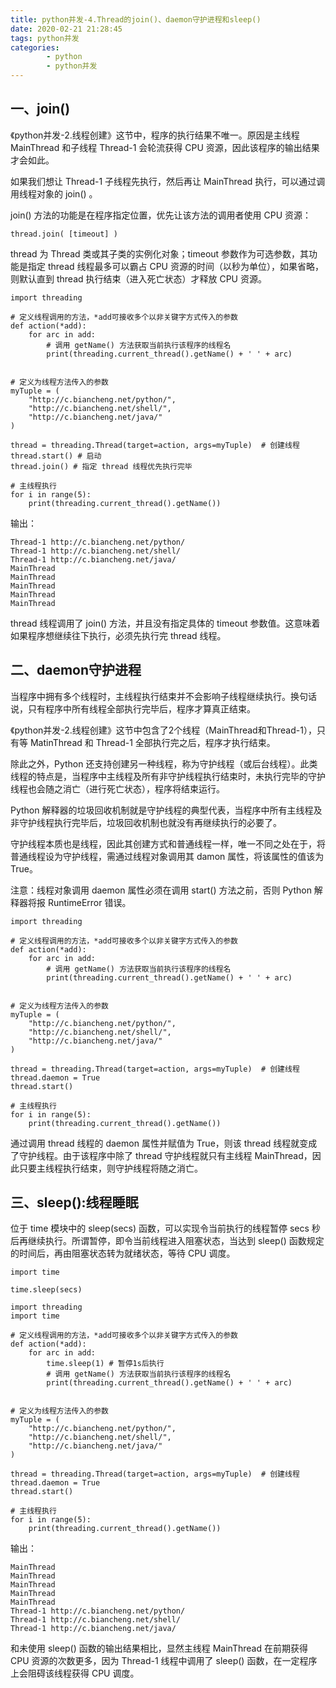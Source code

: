 ```yaml
---
title: python并发-4.Thread的join()、daemon守护进程和sleep()
date: 2020-02-21 21:28:45
tags: python并发
categories:
        - python
        - python并发
---
```

## 一、join()
《python并发-2.线程创建》这节中，程序的执行结果不唯一。原因是主线程 MainThread 和子线程 Thread-1 会轮流获得 CPU 资源，因此该程序的输出结果才会如此。

如果我们想让 Thread-1 子线程先执行，然后再让 MainThread 执行，可以通过调用线程对象的 join() 。

join() 方法的功能是在程序指定位置，优先让该方法的调用者使用 CPU 资源：

    thread.join( [timeout] )

thread 为 Thread 类或其子类的实例化对象；timeout 参数作为可选参数，其功能是指定 thread 线程最多可以霸占 CPU 资源的时间（以秒为单位），如果省略，则默认直到 thread 执行结束（进入死亡状态）才释放 CPU 资源。

```
import threading

# 定义线程调用的方法，*add可接收多个以非关键字方式传入的参数
def action(*add):
    for arc in add:
        # 调用 getName() 方法获取当前执行该程序的线程名
        print(threading.current_thread().getName() + ' ' + arc)


# 定义为线程方法传入的参数
myTuple = (
    "http://c.biancheng.net/python/",
    "http://c.biancheng.net/shell/",
    "http://c.biancheng.net/java/"
)

thread = threading.Thread(target=action, args=myTuple)  # 创建线程
thread.start() # 启动
thread.join() # 指定 thread 线程优先执行完毕

# 主线程执行
for i in range(5):
    print(threading.current_thread().getName())
```

输出：

    Thread-1 http://c.biancheng.net/python/
    Thread-1 http://c.biancheng.net/shell/
    Thread-1 http://c.biancheng.net/java/
    MainThread
    MainThread
    MainThread
    MainThread
    MainThread

thread 线程调用了 join() 方法，并且没有指定具体的 timeout 参数值。这意味着如果程序想继续往下执行，必须先执行完 thread 线程。

## 二、daemon守护进程
当程序中拥有多个线程时，主线程执行结束并不会影响子线程继续执行。换句话说，只有程序中所有线程全部执行完毕后，程序才算真正结束。

《python并发-2.线程创建》这节中包含了2个线程（MainThread和Thread-1），只有等 MatinThread 和 Thread-1 全部执行完之后，程序才执行结束。

除此之外，Python 还支持创建另一种线程，称为守护线程（或后台线程）。此类线程的特点是，当程序中主线程及所有非守护线程执行结束时，未执行完毕的守护线程也会随之消亡（进行死亡状态），程序将结束运行。

Python 解释器的垃圾回收机制就是守护线程的典型代表，当程序中所有主线程及非守护线程执行完毕后，垃圾回收机制也就没有再继续执行的必要了。

守护线程本质也是线程，因此其创建方式和普通线程一样，唯一不同之处在于，将普通线程设为守护线程，需通过线程对象调用其 damon 属性，将该属性的值该为 True。

注意：线程对象调用 daemon 属性必须在调用 start() 方法之前，否则 Python 解释器将报 RuntimeError 错误。

```
import threading

# 定义线程调用的方法，*add可接收多个以非关键字方式传入的参数
def action(*add):
    for arc in add:
        # 调用 getName() 方法获取当前执行该程序的线程名
        print(threading.current_thread().getName() + ' ' + arc)


# 定义为线程方法传入的参数
myTuple = (
    "http://c.biancheng.net/python/",
    "http://c.biancheng.net/shell/",
    "http://c.biancheng.net/java/"
)

thread = threading.Thread(target=action, args=myTuple)  # 创建线程
thread.daemon = True
thread.start()

# 主线程执行
for i in range(5):
    print(threading.current_thread().getName())

```

通过调用 thread 线程的 daemon 属性并赋值为 True，则该 thread 线程就变成了守护线程。由于该程序中除了 thread 守护线程就只有主线程 MainThread，因此只要主线程执行结束，则守护线程将随之消亡。

## 三、sleep():线程睡眠
位于 time 模块中的 sleep(secs) 函数，可以实现令当前执行的线程暂停 secs 秒后再继续执行。所谓暂停，即令当前线程进入阻塞状态，当达到 sleep() 函数规定的时间后，再由阻塞状态转为就绪状态，等待 CPU 调度。

```
import time

time.sleep(secs)
```

```
import threading
import time

# 定义线程调用的方法，*add可接收多个以非关键字方式传入的参数
def action(*add):
    for arc in add:
        time.sleep(1) # 暂停1s后执行
        # 调用 getName() 方法获取当前执行该程序的线程名
        print(threading.current_thread().getName() + ' ' + arc)


# 定义为线程方法传入的参数
myTuple = (
    "http://c.biancheng.net/python/",
    "http://c.biancheng.net/shell/",
    "http://c.biancheng.net/java/"
)

thread = threading.Thread(target=action, args=myTuple)  # 创建线程
thread.daemon = True
thread.start()

# 主线程执行
for i in range(5):
    print(threading.current_thread().getName())

```

输出：

    MainThread
    MainThread
    MainThread
    MainThread
    MainThread
    Thread-1 http://c.biancheng.net/python/
    Thread-1 http://c.biancheng.net/shell/
    Thread-1 http://c.biancheng.net/java/

和未使用 sleep() 函数的输出结果相比，显然主线程 MainThread 在前期获得 CPU 资源的次数更多，因为 Thread-1 线程中调用了 sleep() 函数，在一定程序上会阻碍该线程获得 CPU 调度。